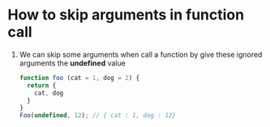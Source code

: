 # How to skip  arguments in function call

1. We can skip some arguments when call a function by give these ignored arguments the __undefined__ value

   ```js
   function foo (cat = 1, dog = 2) {
     return {
       cat, dog
     }
   }
   Foo(undefined, 12); // { cat : 1, dog : 12}
   ```

   